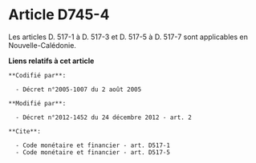 # Article D745-4

Les articles D. 517-1 à D. 517-3 et D. 517-5 à D. 517-7 sont applicables en Nouvelle-Calédonie.

**Liens relatifs à cet article**

	**Codifié par**:

	  - Décret n°2005-1007 du 2 août 2005

	**Modifié par**:

	  - Décret n°2012-1452 du 24 décembre 2012 - art. 2

	**Cite**:

	  - Code monétaire et financier - art. D517-1
	  - Code monétaire et financier - art. D517-5
